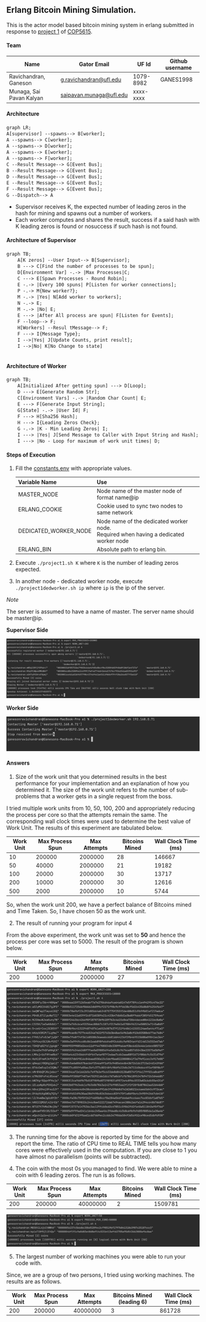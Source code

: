 ## Erlang Bitcoin Mining Simulation.

This is the actor model based bitcoin mining system in erlang submitted in response
to [project 1](https://ufl.instructure.com/courses/467300/assignments/5383668)
of [COP5615](https://ufl.instructure.com/courses/467300).

#### Team

| Name                     | Gator Email             | UF Id     | Github username |
|--------------------------|-------------------------|-----------|-----------------|
| Ravichandran, Ganeson    | g.ravichandran@ufl.edu  | 1079-8982 | GANES1998       |
| Munaga, Sai Pavan Kalyan | saipavan.munaga@ufl.edu | xxxx-xxxx |                 |

#### Architecture

```mermaid
graph LR;
A[supervisor] --spawns--> B[worker];
A --spawns--> C[worker];
A --spawns--> D[worker];
A --spawns--> E[worker];
A --spawns--> F[worker];
C --Result Message--> G[Event Bus];
B --Result Message--> G[Event Bus];
D --Result Message--> G[Event Bus];
E --Result Message--> G[Event Bus];
F --Result Message--> G[Event Bus];
G --Dispatch--> A
```

- Supervisor receives K, the expected number of leading zeros in the hash for mining and spawns out a number of workers.
- Each worker computes and shares the result, success if a said hash with K leading zeros is found or nosuccess if such
  hash is not found.

#### Architecture of Supervisor

```mermaid
graph TB;
    A[K zeros] --User Input--> B[Supervisor];
    B ---> C[Find the number of processes to be spun];
    D[Environment Var] -.-> |Max Processes|C;
    C ---> E[Spawn Processes - Round Robin];
    E -.-> |Every 100 spuns| P[Listen for worker connections];
    P -.-> M{New worker?};
    M -.-> |Yes| N[Add worker to workers]; 
    N -.-> E;
    M -.-> |No| E;
    E ---> |After All process are spun| F[Listen for Events];
    F --loop--> F;
    H[Workers] --Resul tMessage--> F; 
    F ---> I{Message Type};
    I -->|Yes| J[Update Counts, print result];
    I -->|No| K[No Change to state]
    
```

#### Architecture of Worker

```mermaid
graph TB;
    A[Initialized After getting spun] ---> D[Loop];
    D ---> E[Generate Random Str];
    C[Environment Vars] -.-> |Random Char Count| E;
    E ---> F[Generate Input String];
    G[State] -.-> |User Id| F;
    F ---> H[Sha256 Hash];
    H ---> I{Leading Zeros Check};
    G -.-> |K - Min Leading Zeros| I;
    I ---> |Yes| J[Send Message to Caller with Input String and Hash];
    I ---> |No - Loop for maximum of work unit times| D;
```

#### Steps of Execution

1. Fill the [constants.env](constants.env) with appropriate values.

   | Variable Name         | Use                                                                                                        |
   |-----------------------|------------------------------------------------------------------------------------------------------------|
   | MASTER_NODE           | Node name of the master node of format name@ip                                                             |
   | ERLANG_COOKIE         | Cookie used to sync two nodes to same network                                                              |
   | DEDICATED_WORKER_NODE | Node name of the dedicated worker node.<br/> Required when having a dedicated worker node                  |
   | ERLANG_BIN            | Absolute path to erlang bin.                                                                               |

2. Execute ```./project1.sh K``` where `K` is the number of leading zeros expected.
3. In another node - dedicated worker node, execute ```./project1dedworker.sh ip``` where `ip` is the ip of the server.

*Note*

The server is assumed to have a name of master. The server name should be master@ip.

**Supervisor Side**

![supervisor_op.png](doc/assets/supervisor_op.png)

**Worker Side**

![worker_op.png](doc/assets/worker_op.png)


#### Answers

1. Size of the work unit that you determined results in the best performance for your implementation and an explanation
   of how you determined it. The size of the work unit refers to the number of sub-problems that a worker gets in a
   single request from the boss.

I tried multiple work units from 10, 50, 100, 200 and appropriately reducing the process per core so that the attempts
remain the same.
The corresponding wall clock times were used to determine the best value of Work Unit. The results of this experiment
are tabulated below.

| Work Unit |  Max Process Spun | Max Attempts | Bitcoins Mined | Wall Clock Time (ms) |
|-----------|-------------------|--------------|----------------|----------------------|
| 10        |  200000           | 2000000      | 28             | 146667               |
| 50        |  40000            | 2000000      | 21             | 19182                |
| 100       |  20000            | 2000000      | 30             | 13717                |
| 200       |  10000            | 2000000      | 30             | 12616                |
| 500       |  2000             | 2000000      | 10             | 5744                 |

So, when the work unit 200, we have a perfect balance of Bitcoins mined and Time Taken. So, I have chosen 50 as the work
unit.

2. The result of running your program for input 4

From the above experiment, the work unit was set to **50** and hence the process per core was set to 5000. The result of
the program is shown below.

| Work Unit | Max Process Spun | Max Attempts | Bitcoins Mined | Wall Clock Time (ms) |
|-----------|------------------|--------------|----------------|----------------------|
| 200       | 10000            | 2000000      | 27             | 12679                |

![](doc/assets/2/2.png)

3. The running time for the above is reported by time for the above and report the time. The ratio of CPU time to REAL
   TIME tells you how many cores were effectively used in the computation. If you are close to 1 you have almost no
   parallelism (points will be subtracted).


4. The coin with the most 0s you managed to find.
   We were able to mine a coin with 6 leading zeros. The run is as follows.

| Work Unit | Max Process Spun | Max Attempts | Bitcoins Mined | Wall Clock Time (ms) |
|-----------|------------------|--------------|----------------|----------------------|
| 200       | 200000           | 40000000     | 2              | 1509781              |

![](doc/assets/MaxLeadingZeros.png)

5. The largest number of working machines you were able to run your code with.

Since, we are a group of two persons, I tried using working machines. The results are as follows.

| Work Unit | Max Process Spun | Max Attempts | Bitcoins Mined (leading 6) | Wall Clock Time (ms) |
|-----------|------------------|--------------|----------------------------|----------------------|
| 200       | 200000           | 40000000     | 3                          | 861728               |


